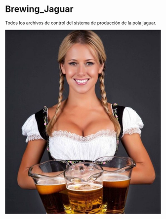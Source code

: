 <h1> Brewing_Jaguar</h1>
Todos los archivos de control del sistema de producción de la pola jaguar.

![Schematic_Hydroponic](beer_1.jpg) 
